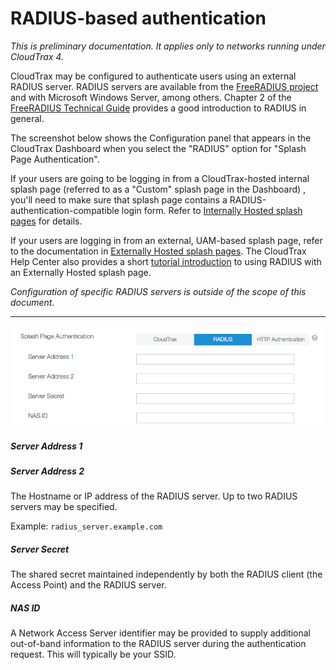 # RADIUS-based authentication

*This is preliminary documentation. It applies only to networks running under CloudTrax 4.*

CloudTrax may be configured to authenticate users using an external RADIUS server. RADIUS servers are available from the [FreeRADIUS project](http://freeradius.org) and with Microsoft Windows Server, among others. Chapter 2 of the [FreeRADIUS Technical Guide](http://networkradius.com/doc/FreeRADIUS%20Technical%20Guide.pdf) provides a good introduction to RADIUS in general.

The screenshot below shows the Configuration panel that appears in the CloudTrax Dashboard when you select the "RADIUS" option for "Splash Page Authentication".  

If your users are going to be logging in from a CloudTrax-hosted internal splash page (referred to as a "Custom" splash page in the Dashboard) , you'll need to make sure that splash page contains a RADIUS-authentication-compatible login form. Refer to [Internally Hosted splash pages](../../splash_pages/custom) for details.

If your users are logging in from an external, UAM-based splash page, refer to the documentation in [Externally Hosted splash pages](../../splash_pages/external). The CloudTrax Help Center also provides a short [tutorial introduction](https://help.cloudtrax.com/hc/en-us/articles/205014660-Externally-Hosted-Splash-Page-with-RADIUS-Authentication-on-5xx-and-later-firmware) to using RADIUS with an Externally Hosted splash page.


*Configuration of specific RADIUS servers is outside of the scope of this document.*

<hr/>

![config screenshot](./images/radius_configuration.png "title")

##### Server Address 1 #####
##### Server Address 2 #####
The Hostname or IP address of the RADIUS server. Up to two RADIUS servers may be specified.

Example: `radius_server.example.com`

##### Server Secret #####
The shared secret maintained independently by both the RADIUS client (the Access Point) and the RADIUS server. 


##### NAS ID #####
A Network Access Server identifier may be provided to supply additional out-of-band information to the RADIUS server during the authentication request. This will typically be your SSID.
